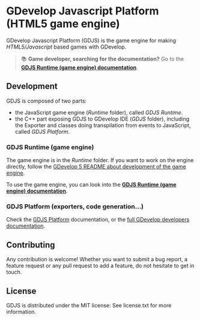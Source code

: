 # GDevelop Javascript Platform (HTML5 game engine)

GDevelop Javascript Platform (GDJS) is the game engine for making
_HTML5/Javascript_ based games with GDevelop.

> 📚 **Game developer, searching for the documentation?** Go to the **[GDJS Runtime (game engine) documentation](http://4ian.github.io/GD-Documentation/GDJS%20Documentation)**.

## Development

GDJS is composed of two parts:

- the JavaScript game engine (_Runtime_ folder), called _GDJS Runtime_.
- the C++ part exposing GDJS to GDevelop IDE (_GDJS_ folder), including the Exporter and classes doing transpilation from events to JavaScript, called _GDJS Platform_.

### GDJS Runtime (game engine)

The game engine is in the _Runtime_ folder. If you want to work on the engine directly, follow the [GDevelop 5 README about development of the game engine](https://github.com/4ian/GD/blob/master/newIDE/README.md#development-of-the-game-engine).

To use the game engine, you can look into the **[GDJS Runtime (game engine) documentation](http://4ian.github.io/GD-Documentation/GDJS%20Runtime%20Documentation)**.

### GDJS Platform (exporters, code generation...)

Check the [GDJS Platform](http://4ian.github.io/GD-Documentation/GDJS%20Documentation/index.html) documentation, or the [full GDevelop developers documentation](http://4ian.github.io/GD-Documentation/).

## Contributing

Any contribution is welcome! Whether you want to submit a bug report, a feature request
or any pull request to add a feature, do not hesitate to get in touch.

## License

GDJS is distributed under the MIT license: See license.txt for
more information.
